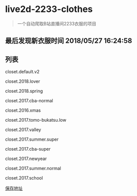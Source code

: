 # live2d-2233-clothes

> 一个自动爬取B站直播间2233衣服的项目

## 最后发现新衣服时间 2018/05/27 16:24:58

## 列表

closet.default.v2

closet.2018.lover

closet.2018.spring

closet.2017.cba-normal

closet.2016.xmas

closet.2017.tomo-bukatsu.low

closet.2017.valley

closet.2017.summer.super

closet.2017.cba-super

closet.2017.newyear

closet.2017.summer.normal

closet.2017.school



[保存地址](./dist)
